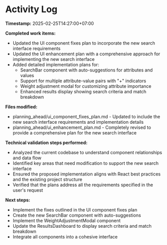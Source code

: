 # Activity Log

**Timestamp:** 2025-02-25T14:27:00+07:00

**Completed work items:**

* Updated the UI component fixes plan to incorporate the new search interface requirements
* Updated the UI enhancement plan with a comprehensive approach for implementing the new search interface
* Added detailed implementation plans for:
  * SearchBar component with auto-suggestions for attributes and values
  * Support for multiple attribute-value pairs with "+" indicators
  * Weight adjustment modal for customizing attribute importance
  * Enhanced results display showing search criteria and match breakdown

**Files modified:**
* planning_ahead/ui_component_fixes_plan.md - Updated to include the new search interface requirements and implementation details
* planning_ahead/ui_enhancement_plan.md - Completely revised to provide a comprehensive plan for the new search interface

**Technical validation steps performed:**
* Analyzed the current codebase to understand component relationships and data flow
* Identified key areas that need modification to support the new search interface
* Ensured the proposed implementation aligns with React best practices and the existing project structure
* Verified that the plans address all the requirements specified in the user's request

**Next steps:**
* Implement the fixes outlined in the UI component fixes plan
* Create the new SearchBar component with auto-suggestions
* Implement the WeightAdjustmentModal component
* Update the ResultsDashboard to display search criteria and match breakdown
* Integrate all components into a cohesive interface
